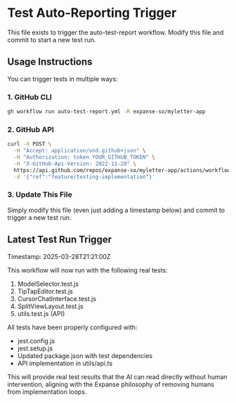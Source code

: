 # Test Auto-Reporting Trigger

This file exists to trigger the auto-test-report workflow. Modify this file and commit to start a new test run.

## Usage Instructions

You can trigger tests in multiple ways:

### 1. GitHub CLI
```bash
gh workflow run auto-test-report.yml -R expanse-so/myletter-app
```

### 2. GitHub API
```bash
curl -X POST \
  -H "Accept: application/vnd.github+json" \
  -H "Authorization: token YOUR_GITHUB_TOKEN" \
  -H "X-GitHub-Api-Version: 2022-11-28" \
  https://api.github.com/repos/expanse-so/myletter-app/actions/workflows/auto-test-report.yml/dispatches \
  -d '{"ref":"feature/testing-implementation"}'
```

### 3. Update This File
Simply modify this file (even just adding a timestamp below) and commit to trigger a new test run.

## Latest Test Run Trigger
Timestamp: 2025-03-28T21:21:00Z  

This workflow will now run with the following real tests:
1. ModelSelector.test.js
2. TipTapEditor.test.js
3. CursorChatInterface.test.js
4. SplitViewLayout.test.js
5. utils.test.js (API)

All tests have been properly configured with:
- jest.config.js
- jest.setup.js
- Updated package.json with test dependencies
- API implementation in utils/api.ts

This will provide real test results that the AI can read directly without human intervention, aligning with the Expanse philosophy of removing humans from implementation loops.